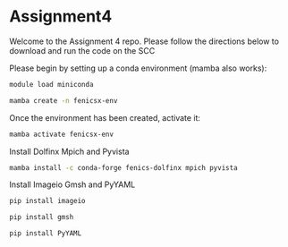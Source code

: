 # Assignment4


Welcome to the Assignment 4 repo. Please follow the directions below to download and run the code on the SCC

Please begin by setting up a conda environment (mamba also works):
```bash
module load miniconda
```
```bash
mamba create -n fenicsx-env
```
Once the environment has been created, activate it:

```bash
mamba activate fenicsx-env
```
Install Dolfinx Mpich and Pyvista
```bash
mamba install -c conda-forge fenics-dolfinx mpich pyvista
```
Install Imageio Gmsh and PyYAML
```bash
pip install imageio
```
```bash
pip install gmsh
```
```bash
pip install PyYAML
```




